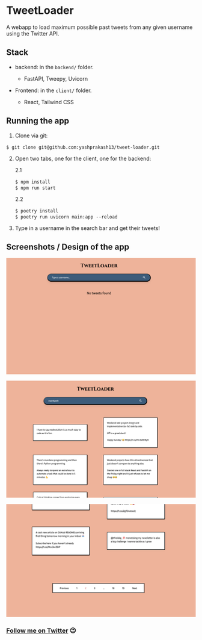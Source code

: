 # TweetLoader

A webapp to load maximum possible past tweets from any given username using the Twitter API.

## Stack

- backend: in the `backend/` folder.

  - FastAPI, Tweepy, Uvicorn

- Frontend: in the `client/` folder.
  - React, Tailwind CSS

## Running the app

1. Clone via git:

```
$ git clone git@github.com:yashprakash13/tweet-loader.git
```

2. Open two tabs, one for the client, one for the backend:

   2.1

   ```
   $ npm install
   $ npm run start
   ```

   2.2

   ```
   $ poetry install
   $ poetry run uvicorn main:app --reload
   ```

3. Type in a username in the search bar and get their tweets!

## Screenshots / Design of the app

![Result](images/initial.png)

![Result](images/results.png)

![Result](images/results2.png)

### [Follow me on Twitter](https://twitter.com/csandyash) 😉
